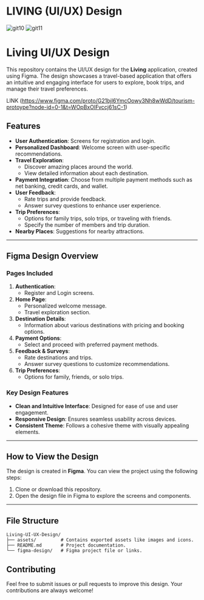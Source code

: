 # LIVING (UI/UX) Design

![git10](https://github.com/user-attachments/assets/29fd8424-780d-4c9b-b4bc-54ebaec19c14)
![git11](https://github.com/user-attachments/assets/3f0b9c04-5b5e-4b0c-90ee-a973ddd8651b)

# Living UI/UX Design

This repository contains the UI/UX design for the **Living** application, created using Figma. The design showcases a travel-based application that offers an intuitive and engaging interface for users to explore, book trips, and manage their travel preferences.

LINK (https://www.figma.com/proto/G21bjl6YmcOowy3Nh8wWdD/tourism-protoype?node-id=0-1&t=WOpBxOIFvccj61sC-1)

## Features

- **User Authentication**: Screens for registration and login.
- **Personalized Dashboard**: Welcome screen with user-specific recommendations.
- **Travel Exploration**:
  - Discover amazing places around the world.
  - View detailed information about each destination.
- **Payment Integration**: Choose from multiple payment methods such as net banking, credit cards, and wallet.
- **User Feedback**:
  - Rate trips and provide feedback.
  - Answer survey questions to enhance user experience.
- **Trip Preferences**:
  - Options for family trips, solo trips, or traveling with friends.
  - Specify the number of members and trip duration.
- **Nearby Places**: Suggestions for nearby attractions.

---

## Figma Design Overview

### Pages Included

1. **Authentication**:
   - Register and Login screens.
2. **Home Page**:
   - Personalized welcome message.
   - Travel exploration section.
3. **Destination Details**:
   - Information about various destinations with pricing and booking options.
4. **Payment Options**:
   - Select and proceed with preferred payment methods.
5. **Feedback & Surveys**:
   - Rate destinations and trips.
   - Answer survey questions to customize recommendations.
6. **Trip Preferences**:
   - Options for family, friends, or solo trips.

### Key Design Features

- **Clean and Intuitive Interface**: Designed for ease of use and user engagement.
- **Responsive Design**: Ensures seamless usability across devices.
- **Consistent Theme**: Follows a cohesive theme with visually appealing elements.

---

## How to View the Design

The design is created in **Figma**. You can view the project using the following steps:

1. Clone or download this repository.
2. Open the design file in Figma to explore the screens and components.

---

## File Structure

```
Living-UI-UX-Design/
├── assets/         # Contains exported assets like images and icons.
├── README.md       # Project documentation.
└── figma-design/   # Figma project file or links.
```

## Contributing

Feel free to submit issues or pull requests to improve this design. Your contributions are always welcome!




